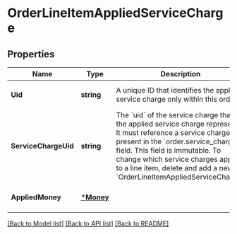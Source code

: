 # OrderLineItemAppliedServiceCharge

## Properties
Name | Type | Description | Notes
------------ | ------------- | ------------- | -------------
**Uid** | **string** | A unique ID that identifies the applied service charge only within this order. | [optional] [default to null]
**ServiceChargeUid** | **string** | The &#x60;uid&#x60; of the service charge that the applied service charge represents. It must reference a service charge present in the &#x60;order.service_charges&#x60; field.  This field is immutable. To change which service charges apply to a line item, delete and add a new &#x60;OrderLineItemAppliedServiceCharge&#x60;. | [default to null]
**AppliedMoney** | [***Money**](Money.md) |  | [optional] [default to null]

[[Back to Model list]](../README.md#documentation-for-models) [[Back to API list]](../README.md#documentation-for-api-endpoints) [[Back to README]](../README.md)

